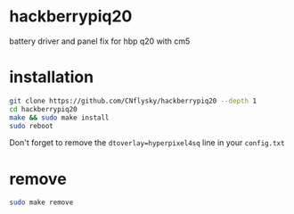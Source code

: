 # hackberrypiq20
battery driver and panel fix for hbp q20 with cm5
# installation
```bash
git clone https://github.com/CNflysky/hackberrypiq20 --depth 1
cd hackberrypiq20
make && sudo make install
sudo reboot
```
Don't forget to remove the `dtoverlay=hyperpixel4sq` line in your `config.txt`

# remove
```bash
sudo make remove
```
